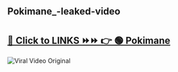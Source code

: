 
 ## Pokimane_-leaked-video 

# <h2><a href="https://clipsfans.com/Pokimane_&ref=git">🔗 Click to LINKS ⏩⏩ 👉 🟢 Pokimane  </a></h2>

<a href="https://clipsfans.com/Pokimane_&ref=git" rel="nofollow" data-target="animated-image.originalLink"><img src="https://i.ibb.co.com/xMMVF88/686577567.gif" alt="Viral Video Original" style="max-width: 100%; display: inline-block;" data-target="animated-image.originalImage"></a>
